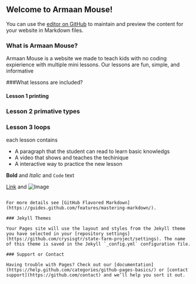 ## Welcome to Armaan Mouse!

You can use the [editor on GitHub](https://github.com/crysisgtr/state-farm-project/edit/master/index.md) to maintain and preview the content for your website in Markdown files.



### What is Armaan Mouse?


Armaan Mouse is a website we made to teach kids with no coding expierience with multiple mini lessons. Our lessons are fun, simple, and informative 

###What lessons are included?

#### Lesson 1 printing
### Lesson 2 primative types
### Lesson 3 loops

each lesson contains
- A paragraph that the student can read to learn basic knowledgs
- A video that shows and teaches the techinique
- A interactive way to practice the new lesson


**Bold** and _Italic_ and `Code` text

[Link](url) and ![Image](src)
```

For more details see [GitHub Flavored Markdown](https://guides.github.com/features/mastering-markdown/).

### Jekyll Themes

Your Pages site will use the layout and styles from the Jekyll theme you have selected in your [repository settings](https://github.com/crysisgtr/state-farm-project/settings). The name of this theme is saved in the Jekyll `_config.yml` configuration file.

### Support or Contact

Having trouble with Pages? Check out our [documentation](https://help.github.com/categories/github-pages-basics/) or [contact support](https://github.com/contact) and we’ll help you sort it out.
